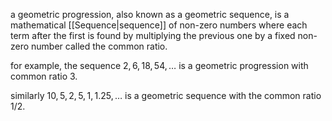 a geometric progression, also known as a geometric sequence, is a mathematical [[Sequence|sequence]] of non-zero numbers where each term after the first is found by multiplying the previous one by a fixed non-zero number called the common ratio.

for example, the sequence $2,6,18,54,\dots$ is a geometric progression with common ratio $3$. 

similarly $10,5,2,5,1,1.25,\dots$ is a geometric sequence with the common ratio $1/2$.

